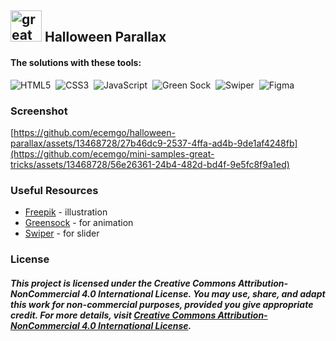 ## <img src="https://user-images.githubusercontent.com/13468728/233831804-0f5c7ee5-d654-4c13-9c77-a5bd6dc4fe74.jpg" title="great tricks" alt="great tricks" width="50" height="50"/> Halloween Parallax

#### The solutions with these tools:

![HTML5](https://img.shields.io/badge/-HTML5-E34F26?style=for-the-badge&logo=html5&logoColor=white)&nbsp;
![CSS3](https://img.shields.io/badge/-CSS3-1572B6?style=for-the-badge&logo=css3)&nbsp;
![JavaScript](https://img.shields.io/badge/Javascript-F7DF1E.svg?style=for-the-badge&logo=javascript&logoColor=black)&nbsp;
![Green Sock](https://img.shields.io/badge/greensock-88CE02?style=for-the-badge&logo=greensock&logoColor=white)&nbsp;
![Swiper](https://img.shields.io/badge/swiper%20js-4287F5?style=for-the-badge&logo=swiper&logoColor=white)&nbsp;
![Figma](https://img.shields.io/badge/figma-6E12C4.svg?style=for-the-badge&logo=figma&logoColor=white)&nbsp;


### Screenshot

[https://github.com/ecemgo/halloween-parallax/assets/13468728/27b46dc9-2537-4ffa-ad4b-9de1af4248fb](https://github.com/ecemgo/mini-samples-great-tricks/assets/13468728/56e26361-24b4-482d-bd4f-9e5fc8f9a1ed)

### Useful Resources

- [Freepik](https://www.freepik.com/free-vector/gradient-halloween-background_30592965.htm#position=36) - illustration
- [Greensock](https://greensock.com/docs/v3/Installation?checked=core,scrollTrigger) - for animation
- [Swiper](https://swiperjs.com/swiper-api#parallax) - for slider

### License

##### This project is licensed under the Creative Commons Attribution-NonCommercial 4.0 International License. You may use, share, and adapt this work for non-commercial purposes, provided you give appropriate credit. For more details, visit [Creative Commons Attribution-NonCommercial 4.0 International License](https://creativecommons.org/licenses/by-nc/4.0/).
